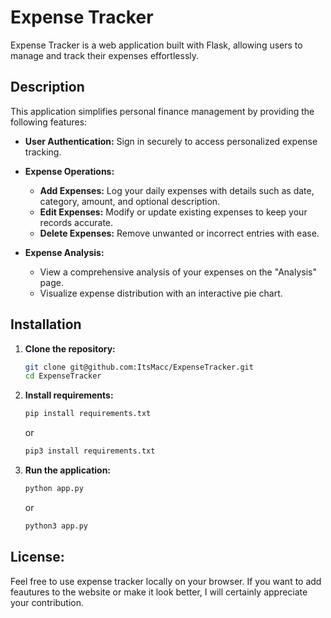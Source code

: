 # Expense Tracker

Expense Tracker is a web application built with Flask, allowing users to manage and track their expenses effortlessly.

## Description

This application simplifies personal finance management by providing the following features:

- **User Authentication:** Sign in securely to access personalized expense tracking.

- **Expense Operations:**
  - **Add Expenses:** Log your daily expenses with details such as date, category, amount, and optional description.
  - **Edit Expenses:** Modify or update existing expenses to keep your records accurate.
  - **Delete Expenses:** Remove unwanted or incorrect entries with ease.

- **Expense Analysis:**
  - View a comprehensive analysis of your expenses on the "Analysis" page.
  - Visualize expense distribution with an interactive pie chart.

## Installation

1. **Clone the repository:**
   ```bash
   git clone git@github.com:ItsMacc/ExpenseTracker.git
   cd ExpenseTracker
   ```
   
3. **Install requirements:**
   ```bash
   pip install requirements.txt
   ```
   or
   ```bash
   pip3 install requirements.txt
   ```
   
4. **Run the application:**
    ```bash
    python app.py
    ```
    or
    ```bash
    python3 app.py
    ```

## **License:**
Feel free to use expense tracker locally on your browser.
If you want to add feautures to the website or make it look better, I will certainly appreciate your contribution.

